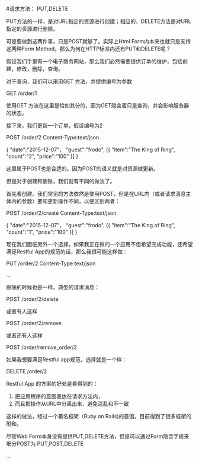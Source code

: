 #请求方法： PUT,DELETE

PUT方法的一样，是对URL指定的资源进行创建；相应的，DELETE方法是对URL指定的资源进行删除。

可是要做到这两件事，只是POST就够了。实际上Html Form内本来也就只是支持这两种Form Method。那么为何在HTTP标准内还有PUT和DELETE呢？

假设我们手里有一个电子商务网站，那么我们必然需要提供订单的维护，包括创建，修改，删除，查询。

对于查询，我们可以采用GET 方法，并提供编号为参数

GET /order/1

使用GET 方法在这里是恰如其分的，因为GET隐含着只是查询，并会影响服务器的状态。

接下来，我们更新一个订单，假设编号为2

POST /order/2
Content-Type:text/json

{
	"date":"2015-12-07"，
	“guest":"frodo",
	[{
		"item":"The King of Ring",
		"count":"2",
		"price":"100"
	}]
}

这里属于POST也是合适的。因为POST的语义就是对资源做更新。

但是对于创建和删除，我们就有不同的做法了。

首先看创建。我们常见的方法依然是使用POST，但是在URL内（或者请求消息主体内的参数）要和更新操作不同，以便区别两者：

POST /order/2/create
Content-Type:text/json

{
	"date":"2015-12-07"，
	“guest":"frodo",
	[{
		"item":"The King of Ring",
		"count":"1",
		"price":"100"
	}]
}

现在我们面临另外一个选择。如果我正在做的一个应用不但希望完成功能，还希望满足Restful App的规范的话，那么我很可能这样做：

PUT /order/2
Content-Type:text/json

...


删除的时候也是一样。典型的请求消息：

POST /order/2/delete

或者有人这样

POST /order/2/remove

或者还有人这样

POST /order/remove_order/2


如果我想要满足Restful app规范，选择就是一个样：

DELETE /order/2

Restful App 的方案的好处是看得到的：

1. 把应用程序的意图表达在请求方法内，
2. 而且把操作从URL中分离出来，避免混乱和不一致

这样的做法，经过一个著名框架（Ruby on Rails)的首倡，目前得到了很多框架的附和。

尽管Web Form本身没有提供PUT,DELETE方法，但是可以通过Form隐含字段来细分POST为 PUT,POST,DELETE

<form method="post" ...>
  <input type="hidden" name="_method" value="put/post/delete" />
  ...

